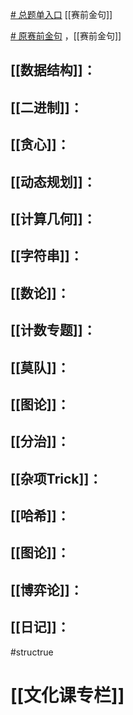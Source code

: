 [# 总题单入口](https://zhuanlan.zhihu.com/p/716449304)
[[赛前金句]]

[# 原赛前金句](https://www.luogu.com.cn/article/7c1ig5wa) ，[[赛前金句]]

## [[数据结构]]：

## [[二进制]]：

## [[贪心]]：

## [[动态规划]]：

## [[计算几何]]：

## [[字符串]]：

## [[数论]]：

## [[计数专题]]：

## [[莫队]]：

## [[图论]]：

## [[分治]]：
## [[杂项Trick]]：

## [[哈希]]：

## [[图论]]：

## [[博弈论]]：

## [[日记]]：

#structrue 



# [[文化课专栏]]
